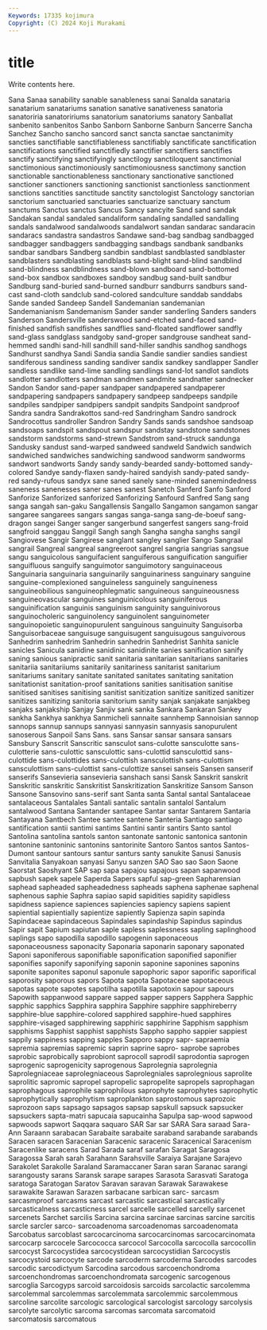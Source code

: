 ```yaml
---
Keywords: 17335 kojimura
Copyright: (C) 2024 Koji Murakami
---
```


# title

Write contents here.



 Sana Sanaa
sanability sanable sanableness sanai Sanalda sanataria sanatarium sanatariums sanation sanative
sanativeness sanatoria sanatoriria sanatoririums sanatorium sanatoriums sanatory Sanballat sanbenito sanbenitos
Sanbo Sanborn Sanborne Sanburn Sancerre Sancha Sanchez Sancho sancho sancord
sanct sancta sanctae sanctanimity sancties sanctifiable sanctifiableness sanctifiably sanctificate sanctification
sanctifications sanctified sanctifiedly sanctifier sanctifiers sanctifies sanctify sanctifying sanctifyingly sanctilogy
sanctiloquent sanctimonial sanctimonious sanctimoniously sanctimoniousness sanctimony sanction sanctionable sanctionableness sanctionary
sanctionative sanctioned sanctioner sanctioners sanctioning sanctionist sanctionless sanctionment sanctions sanctities
sanctitude sanctity sanctologist Sanctology sanctorian sanctorium sanctuaried sanctuaries sanctuarize sanctuary
sanctum sanctums Sanctus sanctus Sancus Sancy sancyite Sand sand sandak
Sandakan sandal sandaled sandaliform sandaling sandalled sandalling sandals sandalwood sandalwoods
sandalwort sandan sandarac sandaracin sandaracs sandastra sandastros Sandawe sand-bag sandbag
sandbagged sandbagger sandbaggers sandbagging sandbags sandbank sandbanks sandbar sandbars Sandberg
sandbin sandblast sandblasted sandblaster sandblasters sandblasting sandblasts sand-blight sand-blind sandblind
sand-blindness sandblindness sand-blown sandboard sand-bottomed sand-box sandbox sandboxes sandboy sandbug
sand-built sandbur Sandburg sand-buried sand-burned sandburr sandburrs sandburs sand-cast sand-cloth
sandclub sand-colored sandculture sanddab sanddabs Sande sanded Sandeep Sandell Sandemanian
sandemanian Sandemanianism Sandemanism Sander sander sanderling Sanders sanders Sanderson Sandersville
sanderswood sand-etched sand-faced sand-finished sandfish sandfishes sandflies sand-floated sandflower sandfly
sand-glass sandglass sandgoby sand-groper sandgrouse sandheat sand-hemmed sandhi sand-hill sandhill
sand-hiller sandhis sandhog sandhogs Sandhurst sandhya Sandi Sandia sandia Sandie
sandier sandies sandiest sandiferous sandiness sanding sandiver sandix sandkey sandlapper
Sandler sandless sandlike sand-lime sandling sandlings sand-lot sandlot sandlots sandlotter
sandlotters sandman sandmen sandmite sandnatter sandnecker Sandon Sandor sand-paper sandpaper
sandpapered sandpaperer sandpapering sandpapers sandpapery sandpeep sandpeeps sandpile sandpiles sandpiper
sandpipers sandpit sandpits Sandpoint sandproof Sandra sandra Sandrakottos sand-red Sandringham
Sandro sandrock Sandrocottus sandroller Sandron Sandry Sands sands sandshoe sandsoap
sandsoaps sandspit sandspout sandspur sandstay sandstone sandstones sandstorm sandstorms sand-strewn
Sandstrom sand-struck sandunga Sandusky sandust sand-warped sandweed sandweld Sandwich sandwich
sandwiched sandwiches sandwiching sandwood sandworm sandworms sandwort sandworts Sandy sandy
sandy-bearded sandy-bottomed sandy-colored Sandye sandy-flaxen sandy-haired sandyish sandy-pated sandy-red sandy-rufous
sandyx sane saned sanely sane-minded sanemindedness saneness sanenesses saner sanes
sanest Sanetch Sanferd Sanfo Sanford Sanforize Sanforized sanforized Sanforizing Sanfourd
Sanfred Sang sang sanga sangah san-gaku Sangallensis Sangallo Sangamon sangamon
sangar sangaree sangarees sangars sangas sanga-sanga sang-de-boeuf sang-dragon sangei Sanger
sanger sangerbund sangerfest sangers sang-froid sangfroid sanggau Sanggil Sangh sangh
Sangha sangha sanghs sangil Sangiovese Sangir Sangirese sanglant sangley sanglier
Sango Sangraal sangrail Sangreal sangreal sangreeroot sangrel sangria sangrias sangsue
sangu sanguicolous sanguifacient sanguiferous sanguification sanguifier sanguifluous sanguify sanguimotor sanguimotory
sanguinaceous Sanguinaria sanguinaria sanguinarily sanguinariness sanguinary sanguine sanguine-complexioned sanguineless sanguinely
sanguineness sanguineobilious sanguineophlegmatic sanguineous sanguineousness sanguineovascular sanguines sanguinicolous sanguiniferous sanguinification
sanguinis sanguinism sanguinity sanguinivorous sanguinocholeric sanguinolency sanguinolent sanguinometer sanguinopoietic sanguinopurulent
sanguinous sanguinuity Sanguisorba Sanguisorbaceae sanguisuge sanguisugent sanguisugous sanguivorous Sanhedrim sanhedrim
Sanhedrin sanhedrin Sanhedrist Sanhita sanicle sanicles Sanicula sanidine sanidinic sanidinite
sanies sanification sanify saning sanious sanipractic sanit sanitaria sanitarian sanitarians
sanitaries sanitariia sanitariiums sanitarily sanitariness sanitarist sanitarium sanitariums sanitary sanitate
sanitated sanitates sanitating sanitation sanitationist sanitation-proof sanitations sanities sanitisation sanitise
sanitised sanitises sanitising sanitist sanitization sanitize sanitized sanitizer sanitizes sanitizing
sanitoria sanitorium sanity sanjak sanjakate sanjakbeg sanjaks sanjakship Sanjay Sanjiv
sank sanka Sankara Sankaran Sankey sankha Sankhya sankhya Sanmicheli sannaite
sannhemp Sannoisian sannop sannops sannup sannups sannyasi sannyasin sannyasis sanopurulent
sanoserous Sanpoil Sans Sans. sans Sansar sansar sansara sansars Sansbury
Sanscrit Sanscritic sansculot sans-culotte sansculotte sans-culotterie sans-culottic sansculottic sans-culottid sansculottid
sans-culottide sans-culottides sans-culottish sansculottish sans-culottism sansculottism sans-culottist sans-culottize sansei sanseis
Sansen sanserif sanserifs Sansevieria sansevieria sanshach sansi Sansk Sanskrit sanskrit
Sanskritic sanskritic Sanskritist Sanskritization Sanskritize Sansom Sanson Sansone Sansovino sans-serif
sant Santa santa Santal santal Santalaceae santalaceous Santalales Santali santalic
santalin santalol Santalum santalwood Santana Santander santapee Santar santar Santarem
Santaria Santayana Santbech Santee santee santene Santeria Santiago santiago santification
santii santimi santims Santini santir santirs Santo santol Santolina santolina
santols santon santonate santonic santonica santonin santonine santoninic santonins santorinite
Santoro Santos santos Santos-Dumont santour santours santur santurs santy sanukite
Sanusi Sanusis Sanvitalia Sanyakoan sanyasi Sanyu sanzen SAO Sao sao
Saon Saone Saorstat Saoshyant SAP sap sapa sapajou sapajous sapan
sapanwood sapbush sapek sapele Saperda Sapers sapful sap-green Sapharensian saphead
sapheaded sapheadedness sapheads saphena saphenae saphenal saphenous saphie Saphra sapiao
sapid sapidities sapidity sapidless sapidness sapience sapiences sapiencies sapiency sapiens
sapient sapiential sapientially sapientize sapiently Sapienza sapin sapinda Sapindaceae sapindaceous
Sapindales sapindaship Sapindus sapindus Sapir sapit Sapium sapiutan saple sapless
saplessness sapling saplinghood saplings sapo sapodilla sapodillo sapogenin saponaceous saponaceousness
saponacity Saponaria saponarin saponary saponated Saponi saponiferous saponifiable saponification saponified
saponifier saponifies saponify saponifying saponin saponine saponines saponins saponite saponites
saponul saponule sapophoric sapor saporific saporifical saporosity saporous sapors Sapota
sapota Sapotaceae sapotaceous sapotas sapote sapotes sapotilha sapotilla sapotoxin sapour
sapours Sapowith sappanwood sappare sapped sapper sappers Sapphera Sapphic sapphic
sapphics Sapphira sapphira Sapphire sapphire sapphireberry sapphire-blue sapphire-colored sapphired sapphire-hued
sapphires sapphire-visaged sapphirewing sapphiric sapphirine Sapphism sapphism sapphisms Sapphist sapphist
sapphists Sappho sappho sappier sappiest sappily sappiness sapping sapples Sapporo
sappy sapr- sapraemia sapremia sapremias sapremic saprin saprine sapro- saprobe
saprobes saprobic saprobically saprobiont saprocoll saprodil saprodontia saprogen saprogenic saprogenicity
saprogenous Saprolegnia saprolegnia Saprolegniaceae saprolegniaceous Saprolegniales saprolegnious saprolite saprolitic sapromic
sapropel sapropelic sapropelite sapropels saprophagan saprophagous saprophile saprophilous saprophyte saprophytes
saprophytic saprophytically saprophytism saproplankton saprostomous saprozoic saprozoon saps sapsago sapsagos
sapsap sapskull sapsuck sapsucker sapsuckers sapta-matri sapucaia sapucainha Sapulpa sap-wood
sapwood sapwoods sapwort Saqqara saquaro SAR Sar sar SARA Sara
saraad Sara-Ann Saraann sarabacan Sarabaite sarabaite saraband sarabande sarabands Saracen
saracen Saracenian Saracenic saracenic Saracenical Saracenism Saracenlike saracens Sarad Sarada
saraf sarafan Saragat Saragosa Saragossa Sarah sarah Sarahann Sarahsville Saraiya
Sarajane Sarajevo Sarakolet Sarakolle Saraland Saramaccaner Saran saran Saranac sarangi
sarangousty sarans Saransk sarape sarapes Sarasota Sarasvati Saratoga saratoga Saratogan
Saratov Saravan saravan Sarawak Sarawakese sarawakite Sarawan Sarazen sarbacane sarbican
sarc- sarcasm sarcasmproof sarcasms sarcast sarcastic sarcastical sarcastically sarcasticalness sarcasticness
sarcel sarcelle sarcelled sarcelly sarcenet sarcenets Sarchet sarcilis Sarcina sarcina
sarcinae sarcinas sarcine sarcitis sarcle sarcler sarco- sarcoadenoma sarcoadenomas sarcoadenomata
Sarcobatus sarcoblast sarcocarcinoma sarcocarcinomas sarcocarcinomata sarcocarp sarcocele Sarcococca sarcocol Sarcocolla
sarcocolla sarcocollin sarcocyst Sarcocystidea sarcocystidean sarcocystidian Sarcocystis sarcocystoid sarcocyte sarcode
sarcoderm sarcoderma Sarcodes sarcodes sarcodic sarcodictyum Sarcodina sarcodous sarcoenchondroma sarcoenchondromas
sarcoenchondromata sarcogenic sarcogenous sarcoglia Sarcogyps sarcoid sarcoidosis sarcoids sarcolactic sarcolemma
sarcolemmal sarcolemmas sarcolemmata sarcolemmic sarcolemmous sarcoline sarcolite sarcologic sarcological sarcologist
sarcology sarcolysis sarcolyte sarcolytic sarcoma sarcomas sarcomata sarcomatoid sarcomatosis sarcomatous
